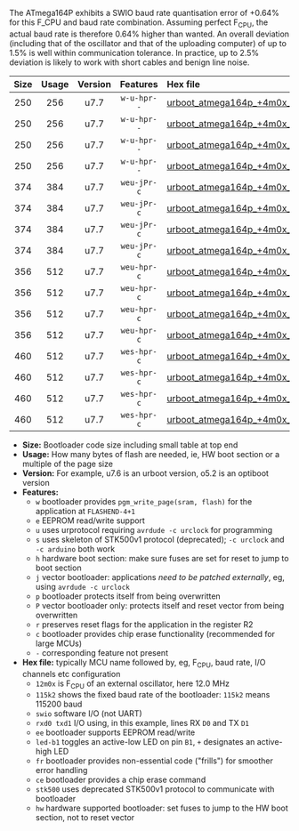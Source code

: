 The ATmega164P exhibits a SWIO baud rate quantisation error of +0.64% for this F_CPU and baud rate combination. Assuming perfect F<sub>CPU</sub>, the actual baud rate is therefore 0.64% higher than wanted. An overall deviation (including that of the oscillator and that of the uploading computer) of up to 1.5% is well within communication tolerance. In practice, up to 2.5% deviation is likely to work with short cables and benign line noise.

|Size|Usage|Version|Features|Hex file|
|:-:|:-:|:-:|:-:|:--|
|250|256|u7.7|`w-u-hpr--`|[urboot_atmega164p_+4m0x_++57k6_swio_rxd0_txd1_led+b0_hw.hex](https://raw.githubusercontent.com/stefanrueger/urboot.hex/main/cores/mightycore/atmega164p/external_oscillator/fcpu_+4m0x/br_++57k6/urboot_atmega164p_+4m0x_++57k6_swio_rxd0_txd1_led+b0_hw.hex)|
|250|256|u7.7|`w-u-hpr--`|[urboot_atmega164p_+4m0x_++57k6_swio_rxd0_txd1_led+b7_hw.hex](https://raw.githubusercontent.com/stefanrueger/urboot.hex/main/cores/mightycore/atmega164p/external_oscillator/fcpu_+4m0x/br_++57k6/urboot_atmega164p_+4m0x_++57k6_swio_rxd0_txd1_led+b7_hw.hex)|
|250|256|u7.7|`w-u-hpr--`|[urboot_atmega164p_+4m0x_++57k6_swio_rxd2_txd3_led+b0_hw.hex](https://raw.githubusercontent.com/stefanrueger/urboot.hex/main/cores/mightycore/atmega164p/external_oscillator/fcpu_+4m0x/br_++57k6/urboot_atmega164p_+4m0x_++57k6_swio_rxd2_txd3_led+b0_hw.hex)|
|250|256|u7.7|`w-u-hpr--`|[urboot_atmega164p_+4m0x_++57k6_swio_rxd2_txd3_led+b7_hw.hex](https://raw.githubusercontent.com/stefanrueger/urboot.hex/main/cores/mightycore/atmega164p/external_oscillator/fcpu_+4m0x/br_++57k6/urboot_atmega164p_+4m0x_++57k6_swio_rxd2_txd3_led+b7_hw.hex)|
|374|384|u7.7|`weu-jPr-c`|[urboot_atmega164p_+4m0x_++57k6_swio_rxd0_txd1_ee_led+b0_fr_ce.hex](https://raw.githubusercontent.com/stefanrueger/urboot.hex/main/cores/mightycore/atmega164p/external_oscillator/fcpu_+4m0x/br_++57k6/urboot_atmega164p_+4m0x_++57k6_swio_rxd0_txd1_ee_led+b0_fr_ce.hex)|
|374|384|u7.7|`weu-jPr-c`|[urboot_atmega164p_+4m0x_++57k6_swio_rxd0_txd1_ee_led+b7_fr_ce.hex](https://raw.githubusercontent.com/stefanrueger/urboot.hex/main/cores/mightycore/atmega164p/external_oscillator/fcpu_+4m0x/br_++57k6/urboot_atmega164p_+4m0x_++57k6_swio_rxd0_txd1_ee_led+b7_fr_ce.hex)|
|374|384|u7.7|`weu-jPr-c`|[urboot_atmega164p_+4m0x_++57k6_swio_rxd2_txd3_ee_led+b0_fr_ce.hex](https://raw.githubusercontent.com/stefanrueger/urboot.hex/main/cores/mightycore/atmega164p/external_oscillator/fcpu_+4m0x/br_++57k6/urboot_atmega164p_+4m0x_++57k6_swio_rxd2_txd3_ee_led+b0_fr_ce.hex)|
|374|384|u7.7|`weu-jPr-c`|[urboot_atmega164p_+4m0x_++57k6_swio_rxd2_txd3_ee_led+b7_fr_ce.hex](https://raw.githubusercontent.com/stefanrueger/urboot.hex/main/cores/mightycore/atmega164p/external_oscillator/fcpu_+4m0x/br_++57k6/urboot_atmega164p_+4m0x_++57k6_swio_rxd2_txd3_ee_led+b7_fr_ce.hex)|
|356|512|u7.7|`weu-hpr-c`|[urboot_atmega164p_+4m0x_++57k6_swio_rxd0_txd1_ee_led+b0_fr_ce_hw.hex](https://raw.githubusercontent.com/stefanrueger/urboot.hex/main/cores/mightycore/atmega164p/external_oscillator/fcpu_+4m0x/br_++57k6/urboot_atmega164p_+4m0x_++57k6_swio_rxd0_txd1_ee_led+b0_fr_ce_hw.hex)|
|356|512|u7.7|`weu-hpr-c`|[urboot_atmega164p_+4m0x_++57k6_swio_rxd0_txd1_ee_led+b7_fr_ce_hw.hex](https://raw.githubusercontent.com/stefanrueger/urboot.hex/main/cores/mightycore/atmega164p/external_oscillator/fcpu_+4m0x/br_++57k6/urboot_atmega164p_+4m0x_++57k6_swio_rxd0_txd1_ee_led+b7_fr_ce_hw.hex)|
|356|512|u7.7|`weu-hpr-c`|[urboot_atmega164p_+4m0x_++57k6_swio_rxd2_txd3_ee_led+b0_fr_ce_hw.hex](https://raw.githubusercontent.com/stefanrueger/urboot.hex/main/cores/mightycore/atmega164p/external_oscillator/fcpu_+4m0x/br_++57k6/urboot_atmega164p_+4m0x_++57k6_swio_rxd2_txd3_ee_led+b0_fr_ce_hw.hex)|
|356|512|u7.7|`weu-hpr-c`|[urboot_atmega164p_+4m0x_++57k6_swio_rxd2_txd3_ee_led+b7_fr_ce_hw.hex](https://raw.githubusercontent.com/stefanrueger/urboot.hex/main/cores/mightycore/atmega164p/external_oscillator/fcpu_+4m0x/br_++57k6/urboot_atmega164p_+4m0x_++57k6_swio_rxd2_txd3_ee_led+b7_fr_ce_hw.hex)|
|460|512|u7.7|`wes-hpr-c`|[urboot_atmega164p_+4m0x_++57k6_swio_rxd0_txd1_ee_led+b0_fr_ce_stk500_hw.hex](https://raw.githubusercontent.com/stefanrueger/urboot.hex/main/cores/mightycore/atmega164p/external_oscillator/fcpu_+4m0x/br_++57k6/urboot_atmega164p_+4m0x_++57k6_swio_rxd0_txd1_ee_led+b0_fr_ce_stk500_hw.hex)|
|460|512|u7.7|`wes-hpr-c`|[urboot_atmega164p_+4m0x_++57k6_swio_rxd0_txd1_ee_led+b7_fr_ce_stk500_hw.hex](https://raw.githubusercontent.com/stefanrueger/urboot.hex/main/cores/mightycore/atmega164p/external_oscillator/fcpu_+4m0x/br_++57k6/urboot_atmega164p_+4m0x_++57k6_swio_rxd0_txd1_ee_led+b7_fr_ce_stk500_hw.hex)|
|460|512|u7.7|`wes-hpr-c`|[urboot_atmega164p_+4m0x_++57k6_swio_rxd2_txd3_ee_led+b0_fr_ce_stk500_hw.hex](https://raw.githubusercontent.com/stefanrueger/urboot.hex/main/cores/mightycore/atmega164p/external_oscillator/fcpu_+4m0x/br_++57k6/urboot_atmega164p_+4m0x_++57k6_swio_rxd2_txd3_ee_led+b0_fr_ce_stk500_hw.hex)|
|460|512|u7.7|`wes-hpr-c`|[urboot_atmega164p_+4m0x_++57k6_swio_rxd2_txd3_ee_led+b7_fr_ce_stk500_hw.hex](https://raw.githubusercontent.com/stefanrueger/urboot.hex/main/cores/mightycore/atmega164p/external_oscillator/fcpu_+4m0x/br_++57k6/urboot_atmega164p_+4m0x_++57k6_swio_rxd2_txd3_ee_led+b7_fr_ce_stk500_hw.hex)|

- **Size:** Bootloader code size including small table at top end
- **Usage:** How many bytes of flash are needed, ie, HW boot section or a multiple of the page size
- **Version:** For example, u7.6 is an urboot version, o5.2 is an optiboot version
- **Features:**
  + `w` bootloader provides `pgm_write_page(sram, flash)` for the application at `FLASHEND-4+1`
  + `e` EEPROM read/write support
  + `u` uses urprotocol requiring `avrdude -c urclock` for programming
  + `s` uses skeleton of STK500v1 protocol (deprecated); `-c urclock` and `-c arduino` both work
  + `h` hardware boot section: make sure fuses are set for reset to jump to boot section
  + `j` vector bootloader: applications *need to be patched externally*, eg, using `avrdude -c urclock`
  + `p` bootloader protects itself from being overwritten
  + `P` vector bootloader only: protects itself and reset vector from being overwritten
  + `r` preserves reset flags for the application in the register R2
  + `c` bootloader provides chip erase functionality (recommended for large MCUs)
  + `-` corresponding feature not present
- **Hex file:** typically MCU name followed by, eg, F<sub>CPU</sub>, baud rate, I/O channels etc configuration
  + `12m0x` is F<sub>CPU</sub> of an external oscillator, here 12.0 MHz
  + `115k2` shows the fixed baud rate of the bootloader: `115k2` means 115200 baud
  + `swio` software I/O (not UART)
  + `rxd0 txd1` I/O using, in this example, lines RX `D0` and TX `D1`
  + `ee` bootloader supports EEPROM read/write
  + `led-b1` toggles an active-low LED on pin `B1`, `+` designates an active-high LED
  + `fr` bootloader provides non-essential code ("frills") for smoother error handling
  + `ce` bootloader provides a chip erase command
  + `stk500` uses deprecated STK500v1 protocol to communicate with bootloader
  + `hw` hardware supported bootloader: set fuses to jump to the HW boot section, not to reset vector
